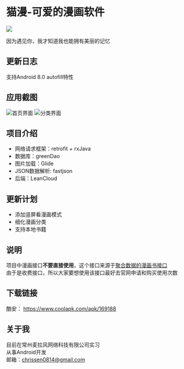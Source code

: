 # 猫漫-可爱的漫画软件
![](https://img.shields.io/badge/license-MIT-000000.svg)  
  
  因为遇见你，我才知道我也能拥有美丽的记忆
## 更新日志
支持Android 8.0 autofill特性
## 应用截图
![首页界面](https://github.com/chrissen0814/Cartoon/blob/master/screenshot/screenshot_main.png)
![分类界面](https://github.com/chrissen0814/Cartoon/blob/master/screenshot/screenshot_category.png)
## 项目介绍
+ 网络请求框架：retrofit + rxJava
+ 数据库：greenDao
+ 图片加载：Glide
+ JSON数据解析: fastjson
+ 后端：LeanCloud
## 更新计划
+ 添加竖屏看漫画模式
+ 细化漫画分类
+ 支持本地书籍
## 说明
项目中漫画接口**不要直接使用**，这个接口来源于[聚合数据的漫画书接口](https://www.juhe.cn/docs/api/id/163)  
由于是收费接口，所以大家要想使用该接口最好去官网申请和购买使用次数
## 下载链接
酷安： https://www.coolapk.com/apk/169188
## 关于我
目前在常州麦拉风网络科技有限公司实习  
从事Android开发  
邮箱：chrissen0814@gmail.com
